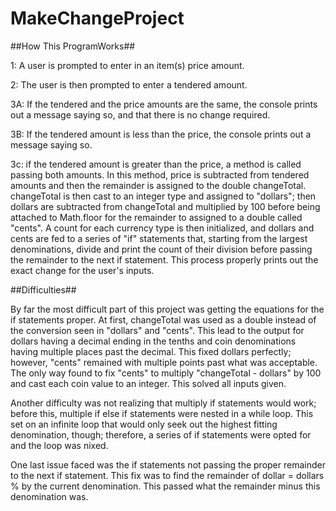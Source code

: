 
# MakeChangeProject

##How This ProgramWorks##

1: A user is prompted to enter in an item(s) price amount.

2: The user is then prompted to enter a tendered amount.

3A:  If the tendered and the price amounts are the same, the console prints out a message saying so, and that there is no change required.

3B: If the tendered amount is less than the price, the console prints out a message saying so. 

3c: if the tendered amount is greater than the price, a method is called passing 
both amounts. In this method, price is subtracted from tendered amounts and then
the remainder is assigned to the double changeTotal. changeTotal is then cast to an integer type and assigned to "dollars"; then dollars are subtracted from changeTotal and multiplied by 100 before being attached to Math.floor for the remainder to assigned to a double called "cents". A count for each currency type is then initialized, and dollars and cents are fed to a series of "if" statements that, starting from the largest denominations, divide and print the count of their division before passing the remainder to the next if statement.
This process properly prints out the exact change for the user's inputs.

##Difficulties##

By far the most difficult part of this project was getting the equations for the if statements proper. At first, changeTotal was used as a double instead of the conversion seen in "dollars" and "cents". This lead to the output for dollars having a decimal ending in the tenths and coin denominations having multiple places past the decimal. This fixed dollars perfectly; however, "cents" remained with multiple points past what was acceptable. The only way found to fix "cents" to multiply "changeTotal - dollars" by 100 and cast each coin value to an integer. This solved all inputs given.

Another difficulty was not realizing that multiply if statements would work; before this, multiple if else if statements were nested in a while loop. This set on an infinite loop that would only seek out the highest fitting denomination, though; therefore, a series of if statements were opted for and the loop was nixed. 

One last issue faced was the if statements not passing the proper remainder to the next if statement. This fix was to find the remainder of dollar = dollars % by the current denomination. This passed what the remainder minus this denomination was.



	
